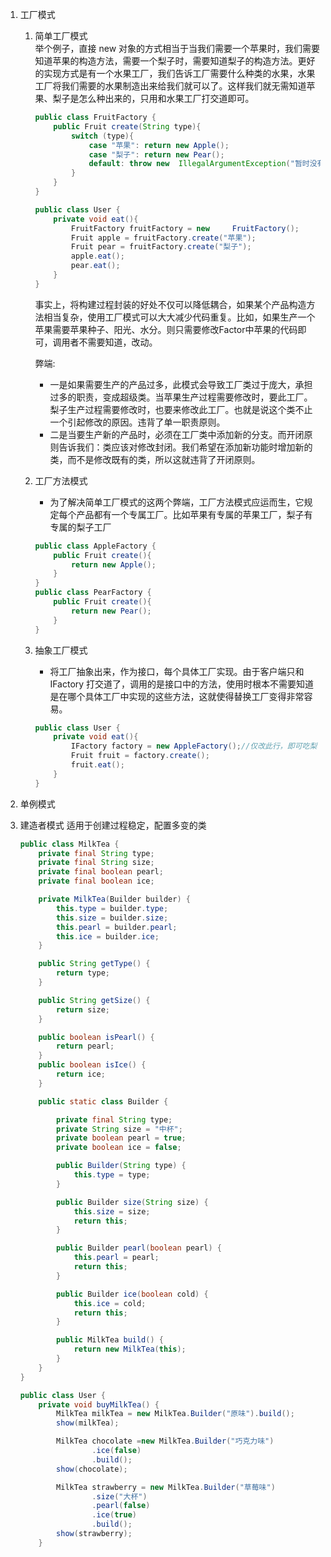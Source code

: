 1. 工厂模式 
    1. 简单工厂模式    
        举个例子，直接 new 对象的方式相当于当我们需要一个苹果时，我们需要知道苹果的构造方法，需要一个梨子时，需要知道梨子的构造方法。更好的实现方式是有一个水果工厂，我们告诉工厂需要什么种类的水果，水果工厂将我们需要的水果制造出来给我们就可以了。这样我们就无需知道苹果、梨子是怎么种出来的，只用和水果工厂打交道即可。

        ```java
        public class FruitFactory {
            public Fruit create(String type){
                switch (type){
                    case "苹果": return new Apple();
                    case "梨子": return new Pear();
                    default: throw new  IllegalArgumentException("暂时没有这种水 果");
                }
            }
        }

        public class User {
            private void eat(){
                FruitFactory fruitFactory = new     FruitFactory();
                Fruit apple = fruitFactory.create("苹果");
                Fruit pear = fruitFactory.create("梨子");
                apple.eat();
                pear.eat();
            }
        }
        ```
        事实上，将构建过程封装的好处不仅可以降低耦合，如果某个产品构造方法相当复杂，使用工厂模式可以大大减少代码重复。比如，如果生产一个苹果需要苹果种子、阳光、水分。则只需要修改Factor中苹果的代码即可，调用者不需要知道，改动。

        弊端:
        - 一是如果需要生产的产品过多，此模式会导致工厂类过于庞大，承担过多的职责，变成超级类。当苹果生产过程需要修改时，要此工厂。梨子生产过程需要修改时，也要来修改此工厂。也就是说这个类不止一个引起修改的原因。违背了单一职责原则。
        - 二是当要生产新的产品时，必须在工厂类中添加新的分支。而开闭原则告诉我们：类应该对修改封闭。我们希望在添加新功能时增加新的类，而不是修改既有的类，所以这就违背了开闭原则。
    2. 工厂方法模式        
        - 为了解决简单工厂模式的这两个弊端，工厂方法模式应运而生，它规定每个产品都有一个专属工厂。比如苹果有专属的苹果工厂，梨子有专属的梨子工厂
        ```java
        public class AppleFactory {
            public Fruit create(){
                return new Apple();
            }
        }
        public class PearFactory {
            public Fruit create(){
                return new Pear();
            }
        }
        ```
    3. 抽象工厂模式
        - 将工厂抽象出来，作为接口，每个具体工厂实现。由于客户端只和 IFactory 打交道了，调用的是接口中的方法，使用时根本不需要知道是在哪个具体工厂中实现的这些方法，这就使得替换工厂变得非常容易。
        ```java
        public class User {
            private void eat(){
                IFactory factory = new AppleFactory();//仅改此行，即可吃梨
                Fruit fruit = factory.create();
                fruit.eat();
            }
        }
        ```
2. 单例模式

3. 建造者模式
    适用于创建过程稳定，配置多变的类
    ```java
    public class MilkTea {
        private final String type;
        private final String size;
        private final boolean pearl;
        private final boolean ice;

        private MilkTea(Builder builder) {
            this.type = builder.type;
            this.size = builder.size;
            this.pearl = builder.pearl;
            this.ice = builder.ice;
        }

        public String getType() {
            return type;
        }

        public String getSize() {
            return size;
        }

        public boolean isPearl() {
            return pearl;
        }
        public boolean isIce() {
            return ice;
        }

        public static class Builder {

            private final String type;
            private String size = "中杯";
            private boolean pearl = true;
            private boolean ice = false;

            public Builder(String type) {
                this.type = type;
            }

            public Builder size(String size) {
                this.size = size;
                return this;
            }

            public Builder pearl(boolean pearl) {
                this.pearl = pearl;
                return this;
            }

            public Builder ice(boolean cold) {
                this.ice = cold;
                return this;
            }

            public MilkTea build() {
                return new MilkTea(this);
            }
        }
    }

    public class User {
        private void buyMilkTea() {
            MilkTea milkTea = new MilkTea.Builder("原味").build();
            show(milkTea);

            MilkTea chocolate =new MilkTea.Builder("巧克力味")
                    .ice(false)
                    .build();
            show(chocolate);

            MilkTea strawberry = new MilkTea.Builder("草莓味")
                    .size("大杯")
                    .pearl(false)
                    .ice(true)
                    .build();
            show(strawberry);
        }
    ```